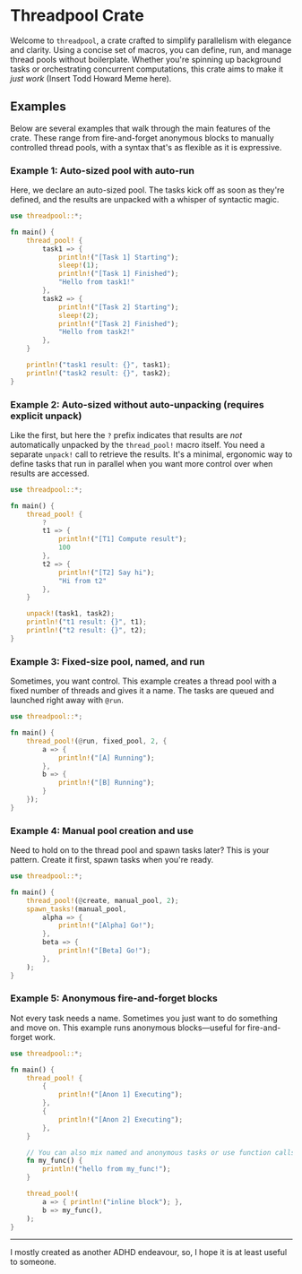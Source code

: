 # Threadpool Crate

Welcome to `threadpool`, a crate crafted to simplify parallelism with elegance and clarity. Using a concise set of macros, you can define, run, and manage thread pools without boilerplate. Whether you're spinning up background tasks or orchestrating concurrent computations, this crate aims to make it *just work* (Insert Todd Howard Meme here).

## Examples

Below are several examples that walk through the main features of the crate. These range from fire-and-forget anonymous blocks to manually controlled thread pools, with a syntax that's as flexible as it is expressive.

### Example 1: Auto-sized pool with auto-run

Here, we declare an auto-sized pool. The tasks kick off as soon as they're defined, and the results are unpacked with a whisper of syntactic magic.

```rust
use threadpool::*;

fn main() {
    thread_pool! {
        task1 => {
            println!("[Task 1] Starting");
            sleep!(1);
            println!("[Task 1] Finished");
            "Hello from task1!"
        },
        task2 => {
            println!("[Task 2] Starting");
            sleep!(2);
            println!("[Task 2] Finished");
            "Hello from task2!"
        },
    }

    println!("task1 result: {}", task1);
    println!("task2 result: {}", task2);
}
```

### Example 2: Auto-sized without auto-unpacking (requires explicit unpack)

Like the first, but here the `?` prefix indicates that results are *not* automatically unpacked by the `thread_pool!` macro itself. You need a separate `unpack!` call to retrieve the results. It's a minimal, ergonomic way to define tasks that run in parallel when you want more control over when results are accessed.

```rust
use threadpool::*;

fn main() {
    thread_pool! {
        ?
        t1 => {
            println!("[T1] Compute result");
            100
        },
        t2 => {
            println!("[T2] Say hi");
            "Hi from t2"
        },
    }

    unpack!(task1, task2);
    println!("t1 result: {}", t1);
    println!("t2 result: {}", t2);
}
```

### Example 3: Fixed-size pool, named, and run

Sometimes, you want control. This example creates a thread pool with a fixed number of threads and gives it a name. The tasks are queued and launched right away with `@run`.

```rust
use threadpool::*;

fn main() {
    thread_pool!(@run, fixed_pool, 2, {
        a => {
            println!("[A] Running");
        },
        b => {
            println!("[B] Running");
        }
    });
}
```

### Example 4: Manual pool creation and use

Need to hold on to the thread pool and spawn tasks later? This is your pattern. Create it first, spawn tasks when you're ready.

```rust
use threadpool::*;

fn main() {
    thread_pool!(@create, manual_pool, 2);
    spawn_tasks!(manual_pool,
        alpha => {
            println!("[Alpha] Go!");
        },
        beta => {
            println!("[Beta] Go!");
        },
    );
}
```

### Example 5: Anonymous fire-and-forget blocks

Not every task needs a name. Sometimes you just want to do something and move on. This example runs anonymous blocks—useful for fire-and-forget work.

```rust
use threadpool::*;

fn main() {
    thread_pool! {
        {
            println!("[Anon 1] Executing");
        },
        {
            println!("[Anon 2] Executing");
        },
    }

    // You can also mix named and anonymous tasks or use function calls
    fn my_func() {
        println!("hello from my_func!");
    }

    thread_pool!(
        a => { println!("inline block"); },
        b => my_func(),
    );
}
```

---

I mostly created as another ADHD endeavour, so, I hope it is at least useful to someone.
